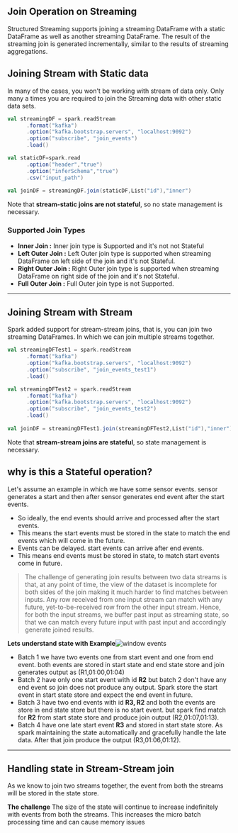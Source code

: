 ## Join Operation on Streaming
Structured Streaming supports joining a streaming DataFrame with a static DataFrame as well as another streaming DataFrame. The result of the streaming join is generated incrementally, similar to the results of streaming aggregations.

## Joining Stream with Static data
In many of the cases, you won't be working with stream of data only. Only many a times you are required to join the Streaming data with other static data sets.

```scala
val streamingDF = spark.readStream
      .format("kafka")
      .option("kafka.bootstrap.servers", "localhost:9092")
      .option("subscribe", "join_events")
      .load()

val staticDF=spark.read
      .option("header","true")
      .option("inferSchema","true")
      .csv("input_path")
      
val joinDF = streamingDF.join(staticDF,List("id"),"inner")
```
Note that **stream-static joins are not stateful**, so no state management is necessary.

### Supported Join Types

 - **Inner Join :**  Inner join type is Supported and it's not not Stateful
 - **Left Outer Join :** Left Outer join type is supported when streaming DataFrame on left side of the join and it's not Stateful.
 - **Right Outer Join :** Right Outer join type is supported when streaming DataFrame on right side of the join and it's not Stateful.
 - **Full Outer Join :** Full Outer join type is not Supported.

-----
## Joining Stream with Stream
Spark added support for stream-stream joins, that is, you can join two streaming DataFrames. In which we can join multiple streams together.

```scala
val streamingDFTest1 = spark.readStream
      .format("kafka")
      .option("kafka.bootstrap.servers", "localhost:9092")
      .option("subscribe", "join_events_test1")
      .load()

val streamingDFTest2 = spark.readStream
      .format("kafka")
      .option("kafka.bootstrap.servers", "localhost:9092")
      .option("subscribe", "join_events_test2")
      .load()
      
val joinDF = streamingDFTest1.join(streamingDFTest2,List("id"),"inner")
```
Note that **stream-stream joins are stateful**, so state management is necessary.

## why is this a Stateful operation?
Let's assume an example in which we have some sensor events. sensor generates a start and then after sensor generates end event after the start events.

 - So ideally, the end events should arrive and processed after the start events.
 - This means the start events must be stored in the state to match the end events which will come in the future.
 - Events can be delayed. start events can arrive after end events.
 - This means end events must be stored in state, to match start events come in future.

> The challenge of generating join results between two data streams is that, at any point of time, the view of the dataset is incomplete for both sides of the join making it much harder to find matches between inputs. Any row received from one input stream can match with any future, yet-to-be-received row from the other input stream. Hence, for both the input streams, we buffer past input as streaming state, so that we can match every future input with past input and accordingly generate joined results.

**Lets understand state with Example**![window events](https://github.com/gurditsingh/blog/blob/gh-pages/_screenshots/join_stream.jpg?raw=true)

 - Batch 1 we have two events one from start event and one from end event. both events are stored in start state and end state store and join generates output as (R1,01:00,01:04) 
 - Batch 2 have only one start event with id **R2** but batch 2 don't have any end event so join does not produce any output. Spark store the start event in start state store and expect the end event in future.
 - Batch 3 have two end events with id **R3, R2** and both the events are store in end state store but there is no start event. but spark find match for **R2** from start state store and produce join output (R2,01:07,01:13).
 - Batch 4 have one late start event **R3** and stored in start state store. As spark maintaining the state automatically and gracefully handle the late data. After that join produce the output (R3,01:06,01:12).

----

## Handling state in Stream-Stream join
As we know to join two streams together, the event from both the streams will be stored in the state store.

**The challenge**  The size of the state will continue to increase indefinitely with events from both the streams. This increases the micro batch processing time and can cause memory issues
 
<!--stackedit_data:
eyJoaXN0b3J5IjpbLTE3ODU0NDQ1MzAsLTE5NDQ2Nzc0NDAsMT
Y3Mjg4MzczMSwtNzQ1NTg0NzEzLC02NDcyOTk2NzgsNDA4MjAz
NDg2LC0xOTQ4NDUzOTY1LDY2MzUzNDg2OCwzNjA0ODA2ODAsMT
AxODEwMDIxMywxNTYyNzc1NTY3LDU0NTExNjMyMywxNjkzMzg5
NjU5LC0zNTkxNDUzNTksNDc2NDM1MDQ3LC0xMTc1NTM2ODc5LD
YyOTgwMjc3Myw2MjQ2MjAyMTAsMTE5OTMxNDU2MiwtMTI5NTQw
MTQ2OF19
-->